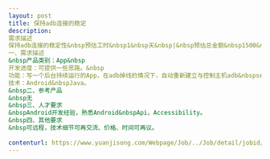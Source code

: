 ```yaml
---                
layout: post       
title: 保持adb连接的稳定           
description: 
需求描述
保持adb连接的稳定性&nbsp预估工时&nbsp1&nbsp天&nbsp|&nbsp预估总金额&nbsp1500&nbsp元一、需求描述&nbsp产品类别：App&nbsp开发进度：可提供一些思路。&nbsp功能：写一个后台持续运行的App，在adb掉线的情况下，自动重新建立与控制主机adb&nbspserver的连接。&nbsp技术：Android&nbspJava。&nbsp二、参考产品&nbsp无&nbsp三、人才要求&nbspAndroid开发经验，熟悉Android&nbspApi，Accessibility。&nbsp四、其他要求&nbsp可远程，技术细节可再交流、价格、时间可再议。
     
contenturl: https://www.yuanjisong.com/Webpage/Job/../Job/detail/jobid/101469      
---                 
```

